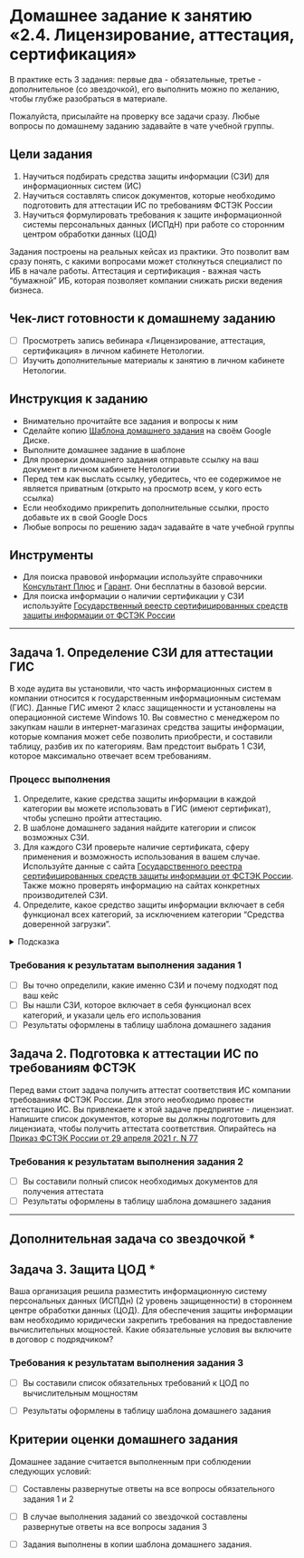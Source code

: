 # Домашнее задание к занятию «2.4. Лицензирование, аттестация, сертификация»

В практике есть 3 задания: первые два - обязательные, третье - дополнительное (со звездочкой), его выполнить можно по желанию, чтобы глубже разобраться в материале. 

Пожалуйста, присылайте на проверку все задачи сразу. Любые вопросы по домашнему заданию задавайте в чате учебной группы.

## Цели задания
1. Научиться подбирать средства защиты информации (СЗИ) для информационных систем (ИС) 
2. Научиться составлять список документов, которые необходимо подготовить для аттестации ИС по требованиям ФСТЭК России
3. Научиться формулировать требования к защите информационной системы персональных данных (ИСПдН) при работе со сторонним центром обработки данных (ЦОД)

Задания построены на реальных кейсах из практики. Это позволит вам сразу понять, с какими вопросами может столкнуться специалист по ИБ в начале работы. Аттестация и сертификация - важная часть “бумажной” ИБ, которая позволяет компании снижать риски ведения бизнеса.  

## Чек-лист готовности к домашнему заданию
- [ ] Просмотреть запись вебинара «Лицензирование, аттестация, сертификация» в личном кабинете Нетологии.
- [ ] Изучить дополнительные материалы к занятию в личном кабинете Нетологии.

## Инструкция к заданию
* Внимательно прочитайте все задания и вопросы к ним
* Сделайте копию [Шаблона домашнего задания](https://docs.google.com/document/d/15rqNGZxD186Bipo8YZI4fhVsfHRNSqqiPDbjz-SeTF8/edit?usp=sharing) на своём Google Диске.
* Выполните домашнее задание в шаблоне
* Для проверки домашнего задания отправьте ссылку на ваш документ в личном кабинете Нетологии
* Перед тем как выслать ссылку, убедитесь, что ее содержимое не является приватным (открыто на просмотр всем, у кого есть ссылка)
* Если необходимо прикрепить дополнительные ссылки, просто добавьте их в свой Google Docs
* Любые вопросы по решению задач задавайте в чате учебной группы

## Инструменты
* Для поиска правовой информации используйте справочники [Консультант Плюс](https://www.consultant.ru/) и [Гарант](https://www.garant.ru/). Они бесплатны в базовой версии. 
* Для поиска информации о наличии сертификации у СЗИ используйте [Государственный реестр сертифицированных средств защиты информации от ФСТЭК России](https://reestr.fstec.ru/reg3)

--- 

## Задача 1. Определение СЗИ для аттестации ГИС  
В ходе аудита вы установили, что часть информационных систем в компании относится к государственным информационным системам (ГИС). Данные ГИС имеют 2 класс защищенности и установлены на операционной системе Windows 10. Вы совместно с менеджером по закупкам нашли в интернет-магазинах средства защиты информации, которые компания может себе позволить приобрести, и составили таблицу, разбив их по категориям. Вам предстоит выбрать 1 СЗИ, которое максимально отвечает всем требованиям. 

### Процесс выполнения
1. Определите, какие средства защиты информации в каждой категории вы можете использовать в ГИС (имеют сертификат), чтобы успешно пройти аттестацию. 
2. В шаблоне домашнего задания найдите категории и список возможных СЗИ. 
3. Для каждого СЗИ проверьте наличие сертификата, сферу применения и возможность использования в вашем случае. Используйте данные с сайта [Государственного реестра сертифицированных средств защиты информации от ФСТЭК России](https://reestr.fstec.ru/reg3). Также можно проверять информацию на сайтах конкретных производителей СЗИ. 
4. Определите, какое средство защиты информации включает в себя функционал всех категорий, за исключением категории “Средства доверенной загрузки”.

<details>
    <summary>Подсказка</summary>

`Данное средство защиты информации находится в категории “Средства защиты информации от несанкционированного доступа”.` 

  </details>

### Требования к результатам выполнения задания 1
- [ ] Вы точно определили, какие именно СЗИ и почему подходят под ваш кейс
- [ ] Вы нашли СЗИ, которое включает в себя функционал всех категорий, и указали цель его использования
- [ ] Результаты оформлены в таблицу шаблона домашнего задания

## Задача 2. Подготовка к аттестации ИС по требованиям ФСТЭК
Перед вами стоит задача получить аттестат соответствия ИС компании требованиям ФСТЭК России. Для этого необходимо провести аттестацию ИС. Вы привлекаете к этой задаче предприятие - лицензиат. Напишите список документов, которые вы должны подготовить для лицензиата, чтобы получить аттестата соответствия. Опирайтесь на [Приказ ФСТЭК России от 29 апреля 2021 г. N 77](https://u.netology.ru/backend/uploads/lms/attachments/files/data/54671/%D0%9F%D1%80%D0%B8%D0%BA%D0%B0%D0%B7_%D0%A4%D0%A1%D0%A2%D0%AD%D0%9A_%D0%A0%D0%BE%D1%81%D1%81%D0%B8%D0%B8_%D0%BE%D1%82_29_%D0%B0%D0%BF%D1%80%D0%B5%D0%BB%D1%8F_2021_%D0%B3._N_77.pdf)

### Требования к результатам выполнения задания 2
- [ ] Вы составили полный список необходимых документов для получения аттестата
- [ ] Результаты оформлены в таблицу шаблона домашнего задания

--- 
## Дополнительная задача со звездочкой *

## Задача 3. Защита ЦОД *
Ваша организация решила разместить информационную систему персональных данных (ИСПДн) (2 уровень защищенности) в стороннем центре обработки данных (ЦОД). Для обеспечения защиты информации вам необходимо юридически закрепить требования на предоставление вычислительных мощностей. Какие обязательные условия вы включите в договор с подрядчиком? 

### Требования к результатам выполнения задания 3
- [ ] Вы составили список обязательных требований к ЦОД по вычислительным мощностям
- [ ] Результаты оформлены в таблицу шаблона домашнего задания


## Критерии оценки домашнего задания
Домашнее задание считается выполненным при соблюдении следующих условий:
- [ ] Составлены развернутые ответы на все вопросы обязательного задания 1 и 2
- [ ] В случае выполнения заданий со звездочкой составлены развернутые ответы на все вопросы задания 3
- [ ] Задания выполнены в копии шаблона домашнего задания.

